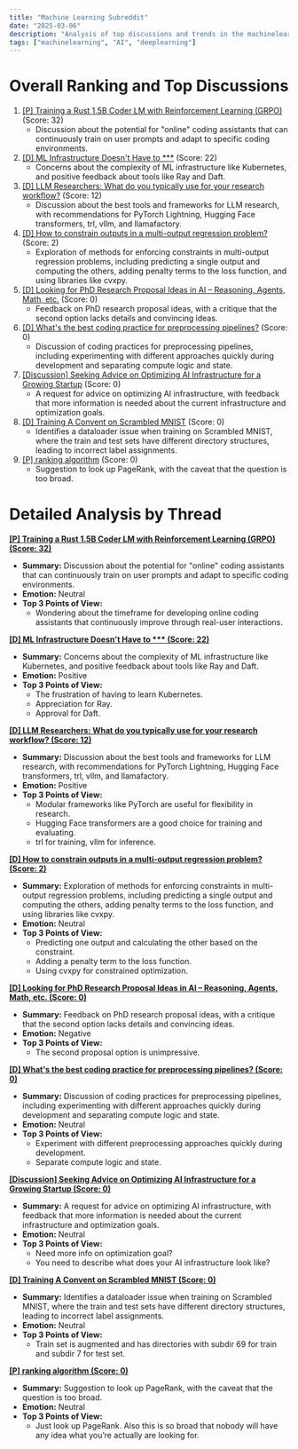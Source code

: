 ```yaml
---
title: "Machine Learning Subreddit"
date: "2025-03-06"
description: "Analysis of top discussions and trends in the machinelearning subreddit"
tags: ["machinelearning", "AI", "deeplearning"]
---
```


# Overall Ranking and Top Discussions
1.  [[P] Training a Rust 1.5B Coder LM with Reinforcement Learning (GRPO)](https://www.reddit.com/r/MachineLearning/comments/1j4irp9/p_training_a_rust_15b_coder_lm_with_reinforcement/) (Score: 32)
    *   Discussion about the potential for "online" coding assistants that can continuously train on user prompts and adapt to specific coding environments.
2.  [[D] ML Infrastructure Doesn't Have to ***](https://www.reddit.com/r/MachineLearning/comments/1j4k7ww/d_ml_infrastructure_doesnt_have_to_suck/) (Score: 22)
    *   Concerns about the complexity of ML infrastructure like Kubernetes, and positive feedback about tools like Ray and Daft.
3.  [[D] LLM Researchers: What do you typically use for your research workflow?](https://www.reddit.com/r/MachineLearning/comments/1j4idbe/d_llm_researchers_what_do_you_typically_use_for/) (Score: 12)
    *   Discussion about the best tools and frameworks for LLM research, with recommendations for PyTorch Lightning, Hugging Face transformers, trl, vllm, and llamafactory.
4.  [[D] How to constrain outputs in a multi-output regression problem?](https://www.reddit.com/r/MachineLearning/comments/1j4v8r9/d_how_to_constrain_outputs_in_a_multioutput/) (Score: 2)
    *   Exploration of methods for enforcing constraints in multi-output regression problems, including predicting a single output and computing the others, adding penalty terms to the loss function, and using libraries like cvxpy.
5.  [[D] Looking for PhD Research Proposal Ideas in AI – Reasoning, Agents, Math, etc.](https://www.reddit.com/r/MachineLearning/comments/1j4idsk/d_looking_for_phd_research_proposal_ideas_in_ai/) (Score: 0)
    *   Feedback on PhD research proposal ideas, with a critique that the second option lacks details and convincing ideas.
6.  [[D] What's the best coding practice for preprocessing pipelines?](https://www.reddit.com/r/MachineLearning/comments/1j4to0e/d_whats_the_best_coding_practice_for/) (Score: 0)
    *   Discussion of coding practices for preprocessing pipelines, including experimenting with different approaches quickly during development and separating compute logic and state.
7.  [[Discussion] Seeking Advice on Optimizing AI Infrastructure for a Growing Startup](https://www.reddit.com/r/MachineLearning/comments/1j4yrvh/discussion_seeking_advice_on_optimizing_ai/) (Score: 0)
    *   A request for advice on optimizing AI infrastructure, with feedback that more information is needed about the current infrastructure and optimization goals.
8.  [[D] Training A Convent on Scrambled MNIST](https://www.reddit.com/r/MachineLearning/comments/1j4z9lf/d_training_a_convent_on_scrambled_mnist/) (Score: 0)
    *   Identifies a dataloader issue when training on Scrambled MNIST, where the train and test sets have different directory structures, leading to incorrect label assignments.
9.  [[P] ranking algorithm](https://www.reddit.com/r/MachineLearning/comments/1j55rj8/p_ranking_algorithm/) (Score: 0)
    *   Suggestion to look up PageRank, with the caveat that the question is too broad.

# Detailed Analysis by Thread
**[[P] Training a Rust 1.5B Coder LM with Reinforcement Learning (GRPO) (Score: 32)](https://www.reddit.com/r/MachineLearning/comments/1j4irp9/p_training_a_rust_15b_coder_lm_with_reinforcement/)**
*  **Summary:** Discussion about the potential for "online" coding assistants that can continuously train on user prompts and adapt to specific coding environments.
*  **Emotion:** Neutral
*  **Top 3 Points of View:**
    *   Wondering about the timeframe for developing online coding assistants that continuously improve through real-user interactions.

**[[D] ML Infrastructure Doesn't Have to *** (Score: 22)](https://www.reddit.com/r/MachineLearning/comments/1j4k7ww/d_ml_infrastructure_doesnt_have_to_suck/)**
*  **Summary:** Concerns about the complexity of ML infrastructure like Kubernetes, and positive feedback about tools like Ray and Daft.
*  **Emotion:** Positive
*  **Top 3 Points of View:**
    *   The frustration of having to learn Kubernetes.
    *   Appreciation for Ray.
    *   Approval for Daft.

**[[D] LLM Researchers: What do you typically use for your research workflow? (Score: 12)](https://www.reddit.com/r/MachineLearning/comments/1j4idbe/d_llm_researchers_what_do_you_typically_use_for/)**
*  **Summary:** Discussion about the best tools and frameworks for LLM research, with recommendations for PyTorch Lightning, Hugging Face transformers, trl, vllm, and llamafactory.
*  **Emotion:** Positive
*  **Top 3 Points of View:**
    *   Modular frameworks like PyTorch are useful for flexibility in research.
    *   Hugging Face transformers are a good choice for training and evaluating.
    *   trl for training, vllm for inference.

**[[D] How to constrain outputs in a multi-output regression problem? (Score: 2)](https://www.reddit.com/r/MachineLearning/comments/1j4v8r9/d_how_to_constrain_outputs_in_a_multioutput/)**
*  **Summary:** Exploration of methods for enforcing constraints in multi-output regression problems, including predicting a single output and computing the others, adding penalty terms to the loss function, and using libraries like cvxpy.
*  **Emotion:** Neutral
*  **Top 3 Points of View:**
    *   Predicting one output and calculating the other based on the constraint.
    *   Adding a penalty term to the loss function.
    *   Using cvxpy for constrained optimization.

**[[D] Looking for PhD Research Proposal Ideas in AI – Reasoning, Agents, Math, etc. (Score: 0)](https://www.reddit.com/r/MachineLearning/comments/1j4idsk/d_looking_for_phd_research_proposal_ideas_in_ai/)**
*  **Summary:** Feedback on PhD research proposal ideas, with a critique that the second option lacks details and convincing ideas.
*  **Emotion:** Negative
*  **Top 3 Points of View:**
    *   The second proposal option is unimpressive.

**[[D] What's the best coding practice for preprocessing pipelines? (Score: 0)](https://www.reddit.com/r/MachineLearning/comments/1j4to0e/d_whats_the_best_coding_practice_for/)**
*  **Summary:** Discussion of coding practices for preprocessing pipelines, including experimenting with different approaches quickly during development and separating compute logic and state.
*  **Emotion:** Neutral
*  **Top 3 Points of View:**
    *   Experiment with different preprocessing approaches quickly during development.
    *   Separate compute logic and state.

**[[Discussion] Seeking Advice on Optimizing AI Infrastructure for a Growing Startup (Score: 0)](https://www.reddit.com/r/MachineLearning/comments/1j4yrvh/discussion_seeking_advice_on_optimizing_ai/)**
*  **Summary:** A request for advice on optimizing AI infrastructure, with feedback that more information is needed about the current infrastructure and optimization goals.
*  **Emotion:** Neutral
*  **Top 3 Points of View:**
    *   Need more info on optimization goal?
    *   You need to describe what does your AI infrastructure look like?

**[[D] Training A Convent on Scrambled MNIST (Score: 0)](https://www.reddit.com/r/MachineLearning/comments/1j4z9lf/d_training_a_convent_on_scrambled_mnist/)**
*  **Summary:** Identifies a dataloader issue when training on Scrambled MNIST, where the train and test sets have different directory structures, leading to incorrect label assignments.
*  **Emotion:** Neutral
*  **Top 3 Points of View:**
    *   Train set is augmented and has directories with subdir 69 for train and subdir 7 for test set.

**[[P] ranking algorithm (Score: 0)](https://www.reddit.com/r/MachineLearning/comments/1j55rj8/p_ranking_algorithm/)**
*  **Summary:** Suggestion to look up PageRank, with the caveat that the question is too broad.
*  **Emotion:** Neutral
*  **Top 3 Points of View:**
    *   Just look up PageRank. Also this is so broad that nobody will have any idea what you’re actually are looking for.
